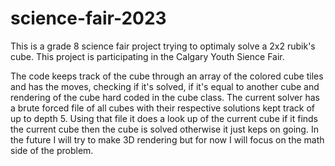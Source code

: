# science-fair-2023
This is a grade 8 science fair project trying to optimaly solve a 2x2 rubik's cube. This project is participating in the Calgary Youth Sience Fair.

The code keeps track of the cube through an array of the colored cube tiles and has the moves, checking if it's solved, if it's equal to another cube and rendering of the cube hard coded in the cube class. The current solver has a brute forced file of all cubes with their respective solutions kept track of up to depth 5. Using that file it does a look up of the current cube if it finds the current cube then the cube is solved otherwise it just keps on going. In the future I will try to make 3D rendering but for now I will focus on the math side of the problem.
